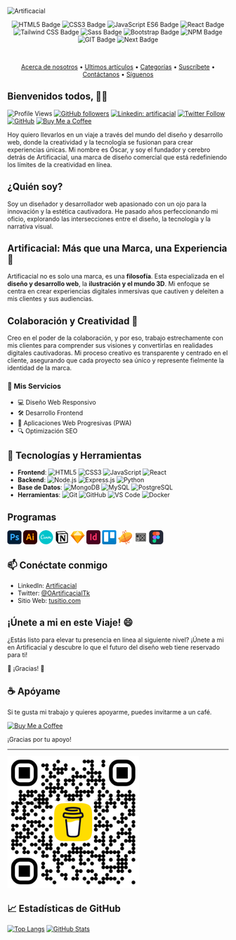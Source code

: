 ![Artificacial](https://github.com/artificacial/artificacial/blob/main/Artificacial.jpg)
<br>
<p align="center">
  <img src="https://img.shields.io/badge/HTML5-orange" alt="HTML5 Badge" />
  <img src="https://img.shields.io/badge/CSS3-blue" alt="CSS3 Badge" />
  <img src="https://img.shields.io/badge/JavaScript%20ES6-yellow" alt="JavaScript ES6 Badge" />
  <img src="https://img.shields.io/badge/React-%2309D2F6" alt="React Badge" />
  <img src="https://img.shields.io/badge/Tailwind%20CSS-%2318ADB4" alt="Tailwind CSS Badge" />
  <img src="https://img.shields.io/badge/Sass-%23C06190" alt="Sass Badge" />
  <img src="https://img.shields.io/badge/Bootstrap-%237B11F3" alt="Bootstrap Badge" />
  <img src="https://img.shields.io/badge/NPM-%23C53635" alt="NPM Badge" />
  <img src="https://img.shields.io/badge/GIT-%23E84D31" alt="GIT Badge" />
  <img src="https://img.shields.io/badge/Next-black" alt="Next Badge" />
</p>
<br>

<p align="center">
  <a href="#aboutUs">Acerca de nosotros</a> •
  <a href="#lastPost">Ultimos artículos</a> •
  <a href="#category">Categorías</a> •
  <a href="#suscribe">Suscríbete</a> •
  <a href="#contact">Contáctanos</a> •
  <a href="#followUs">Síguenos</a>
</p>

## Bienvenidos todos, 👋🏻 

![Profile Views](https://komarev.com/ghpvc/?username=artificacial&color=blue) [![GitHub followers](https://img.shields.io/github/followers/tu-usuario?label=Follow&style=social)](https://github.com/artificacial/?tab=follow) [![Linkedin: artificacial](https://img.shields.io/badge/artificacial-blue?style=flat-square&logo=Linkedin&logoColor=white&link=https://www.linkedin.com/in/tu-nombre/)](https://www.linkedin.com/in/artificacial/) [![Twitter Follow](https://img.shields.io/twitter/follow/OArtificacialTk?style=social)](https://twitter.com/OArtificacilaTk) [![GitHub](https://img.shields.io/github/stars/artificacial?style=social)](https://github.com/artificacial) [![Buy Me a Coffee](https://img.shields.io/badge/Buy%20Me%20a%20Coffee-donate-yellow?style=flat-square&logo=buy-me-a-coffee)](https://www.buymeacoffee.com/Oslar)

Hoy quiero llevarlos en un viaje a través del mundo del diseño y desarrollo web, donde la creatividad y la tecnología se fusionan para crear experiencias únicas.
Mi nombre es Óscar, y soy el fundador y cerebro detrás de Artificacial, una marca de diseño comercial que está redefiniendo los límites de la creatividad en línea.

## ¿Quién soy?

Soy un diseñador y desarrollador web apasionado con un ojo para la innovación y la estética cautivadora. He pasado años perfeccionando mi oficio, explorando las intersecciones entre el diseño, la tecnología y la narrativa visual.

## Artificacial: Más que una Marca, una Experiencia 🔭

Artificacial no es solo una marca, es una **filosofía**. Esta especializada en el **diseño y desarrollo web**, la **ilustración y el mundo 3D**.
Mi enfoque se centra en crear experiencias digitales inmersivas que cautiven y deleiten a mis clientes y sus audiencias.

## Colaboración y Creatividad 👯 

Creo en el poder de la colaboración, y por eso, trabajo estrechamente con mis clientes para comprender sus visiones y convertirlas en realidades digitales cautivadoras.
Mi proceso creativo es transparente y centrado en el cliente, asegurando que cada proyecto sea único y represente fielmente la identidad de la marca.

### 🎨 Mis Servicios

- 💻 Diseño Web Responsivo
- 🛠️ Desarrollo Frontend
- 📱 Aplicaciones Web Progresivas (PWA)
- 🔍 Optimización SEO

## 🔧 Tecnologías y Herramientas

- **Frontend**: ![HTML5](https://img.shields.io/badge/-HTML5-E34F26?style=flat-square&logo=html5&logoColor=white) ![CSS3](https://img.shields.io/badge/-CSS3-1572B6?style=flat-square&logo=css3&logoColor=white) ![JavaScript](https://img.shields.io/badge/-JavaScript-F7DF1E?style=flat-square&logo=javascript&logoColor=black) ![React](https://img.shields.io/badge/-React-61DAFB?style=flat-square&logo=react&logoColor=black)
- **Backend**: ![Node.js](https://img.shields.io/badge/-Node.js-339933?style=flat-square&logo=node.js&logoColor=white) ![Express.js](https://img.shields.io/badge/-Express.js-000000?style=flat-square&logo=express&logoColor=white) ![Python](https://img.shields.io/badge/-Python-3776AB?style=flat-square&logo=python&logoColor=white)
- **Base de Datos**: ![MongoDB](https://img.shields.io/badge/-MongoDB-47A248?style=flat-square&logo=mongodb&logoColor=white) ![MySQL](https://img.shields.io/badge/-MySQL-4479A1?style=flat-square&logo=mysql&logoColor=white) ![PostgreSQL](https://img.shields.io/badge/-PostgreSQL-336791?style=flat-square&logo=postgresql&logoColor=white)
- **Herramientas**: ![Git](https://img.shields.io/badge/-Git-F05032?style=flat-square&logo=git&logoColor=white) ![GitHub](https://img.shields.io/badge/-GitHub-181717?style=flat-square&logo=github&logoColor=white) ![VS Code](https://img.shields.io/badge/-VS%20Code-007ACC?style=flat-square&logo=visual-studio-code&logoColor=white) ![Docker](https://img.shields.io/badge/-Docker-2496ED?style=flat-square&logo=docker&logoColor=white)


## Programas
<span><img src="https://github.com/artificacial/artificacial/blob/main/logo/devicon--photoshop.png" width="32px" height="32px"><span> <span><img src="https://github.com/artificacial/artificacial/blob/main/logo/skill-icons--illustrator.png" width="32px" height="32px"><span> <span><img src="https://github.com/artificacial/artificacial/blob/main/logo/devicon--canva.png" width="32px" height="32px"><span> <span><img src="https://github.com/artificacial/artificacial/blob/main/logo/devicon--notion.png" width="32px" height="32px"><span> <span><img src="https://github.com/artificacial/artificacial/blob/main/logo/devicon--sketch.png" width="32px" height="32px"><span> <span><img src="https://github.com/artificacial/artificacial/blob/main/logo/logos--adobe-indesign.png" width="32px" height="32px"><span> <span><img src="https://github.com/artificacial/artificacial/blob/main/logo/logos--trello.png" width="32px" height="32px"><span> <span><img src="https://github.com/artificacial/artificacial/blob/main/logo/logos--zeplin.png" width="32px" height="32px"><span> <span><img src="https://github.com/artificacial/artificacial/blob/main/logo/openmoji--wireframes.png" width="32px" height="32px"><span> <span><img src="https://github.com/artificacial/artificacial/blob/main/logo/skill-icons--figma-dark.png" width="32px" height="32px"><span>

## 📫 Conéctate conmigo

- LinkedIn: [Artificacial](https://www.linkedin.com/in/artificacial/)
- Twitter: [@OArtificacialTk](https://twitter.com/OArtificacialTk)
- Sitio Web: [tusitio.com](https://www.tusitio.com)

## ¡Únete a mi en este Viaje! 😄 

¿Estás listo para elevar tu presencia en línea al siguiente nivel? ¡Únete a mi en Artificacial y descubre lo que el futuro del diseño web tiene reservado para ti!

🎉 ¡Gracias! 🎉

## ☕ Apóyame

Si te gusta mi trabajo y quieres apoyarme, puedes invitarme a un café.

[![Buy Me a Coffee](https://www.buymeacoffee.com/assets/img/custom_images/orange_img.png)](https://www.buymeacoffee.com/Oslar)

¡Gracias por tu apoyo!

---

<img src="https://github.com/artificacial/artificacial/blob/main/bmc_qr.png" width="300" height="300"/>

## 📈 Estadísticas de GitHub

[![Top Langs](https://github-readme-stats.vercel.app/api/top-langs/?username=artificacial&layout=compact)](https://github.com/artificacial/github-readme-stats)
[![GitHub Stats](https://github-readme-stats.vercel.app/api?username=artificacial&show_icons=true&count_private=true)](https://github.com/artificacial/github-readme-stats)















